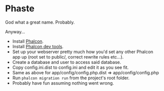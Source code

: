 Phaste
======

God what a great name. Probably.

Anyway...

* Install [Phalcon](https://phalconphp.com/en/).
* Install [Phalcon dev tools](https://github.com/phalcon/phalcon-devtools).
* Set up your webserver pretty much how you'd set any other Phalcon app up (root set to public/, correct rewrite rules etc...).
* Create a database and user to access said database.
* Copy config.ini.dist to config.ini and edit it as you see fit.
* Same as above for app/config/config.php.dist => app/config/config.php
* Run `phalcon migration run` from the project's root folder.
* Probably have fun assuming nothing went wrong.